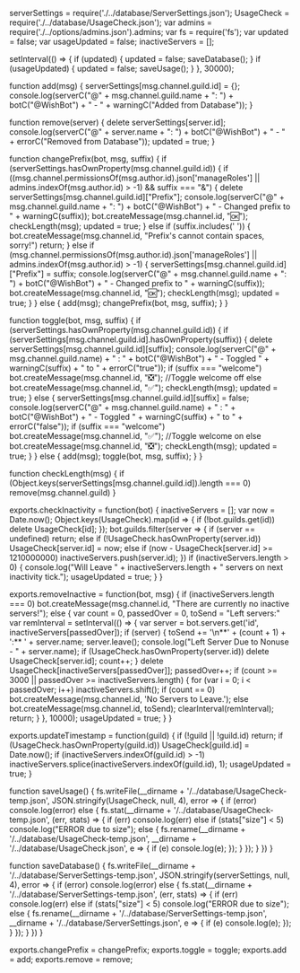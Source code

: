 serverSettings = require('./../database/ServerSettings.json');
UsageCheck = require('./../database/UsageCheck.json');
var admins = require('./../options/admins.json').admins;
var fs = require('fs');
var updated = false;
var usageUpdated = false;
inactiveServers = [];

setInterval(() => {
    if (updated) {
        updated = false;
        saveDatabase();
    }
    if (usageUpdated) {
        updated = false;
        saveUsage();
    }
}, 30000);

function add(msg) {
    serverSettings[msg.channel.guild.id] = {};
    console.log(serverC("@" + msg.channel.guild.name + ": ") + botC("@WishBot") + " - " + warningC("Added from Database"));
}

function remove(server) {
    delete serverSettings[server.id];
    console.log(serverC("@" + server.name + ": ") + botC("@WishBot") + " - " + errorC("Removed from Database"));
    updated = true;
}

function changePrefix(bot, msg, suffix) {
    if (serverSettings.hasOwnProperty(msg.channel.guild.id)) {
        if ((msg.channel.permissionsOf(msg.author.id).json['manageRoles'] || admins.indexOf(msg.author.id) > -1) && suffix === "&") {
            delete serverSettings[msg.channel.guild.id]["Prefix"];
            console.log(serverC("@" + msg.channel.guild.name + ": ") + botC("@WishBot") + " - Changed prefix to " + warningC(suffix));
            bot.createMessage(msg.channel.id, "🆗");
            checkLength(msg);
            updated = true;
        } else if (suffix.includes(' ')) {
            bot.createMessage(msg.channel.id, "Prefix's cannot contain spaces, sorry!")
            return;
        } else if (msg.channel.permissionsOf(msg.author.id).json['manageRoles'] || admins.indexOf(msg.author.id) > -1) {
            serverSettings[msg.channel.guild.id]["Prefix"] = suffix;
            console.log(serverC("@" + msg.channel.guild.name + ": ") + botC("@WishBot") + " - Changed prefix to " + warningC(suffix));
            bot.createMessage(msg.channel.id, "🆗");
            checkLength(msg);
            updated = true;
        }
    } else {
        add(msg);
        changePrefix(bot, msg, suffix);
    }
}

function toggle(bot, msg, suffix) {
    if (serverSettings.hasOwnProperty(msg.channel.guild.id)) {
        if (serverSettings[msg.channel.guild.id].hasOwnProperty(suffix)) {
            delete serverSettings[msg.channel.guild.id][suffix];
            console.log(serverC("@" + msg.channel.guild.name) + " : " + botC("@WishBot") + " - Toggled " + warningC(suffix) + " to " + errorC("true"));
            if (suffix === "welcome") bot.createMessage(msg.channel.id, "❎"); //Toggle welcome off
            else bot.createMessage(msg.channel.id, "✅");
            checkLength(msg);
            updated = true;
        } else {
            serverSettings[msg.channel.guild.id][suffix] = false;
            console.log(serverC("@" + msg.channel.guild.name) + " : " + botC("@WishBot") + " - Toggled " + warningC(suffix) + " to " + errorC("false"));
            if (suffix === "welcome") bot.createMessage(msg.channel.id, "✅"); //Toggle welcome on
            else bot.createMessage(msg.channel.id, "❎");
            checkLength(msg);
            updated = true;
        }
    } else {
        add(msg);
        toggle(bot, msg, suffix);
    }
}

function checkLength(msg) {
    if (Object.keys(serverSettings[msg.channel.guild.id]).length === 0) remove(msg.channel.guild)
}

exports.checkInactivity = function(bot) {
    inactiveServers = [];
    var now = Date.now();
    Object.keys(UsageCheck).map(id => {
        if (!bot.guilds.get(id)) delete UsageCheck[id];
    });
    bot.guilds.filter(server => {
        if (server == undefined) return;
        else if (!UsageCheck.hasOwnProperty(server.id)) UsageCheck[server.id] = now;
        else if (now - UsageCheck[server.id] >= 1210000000) inactiveServers.push(server.id);
    })
    if (inactiveServers.length > 0) {
        console.log("Will Leave " + inactiveServers.length + " servers on next inactivity tick.");
        usageUpdated = true;
    }
}

exports.removeInactive = function(bot, msg) {
    if (inactiveServers.length === 0) bot.createMessage(msg.channel.id, "There are currently no inactive servers!");
    else {
        var count = 0,
            passedOver = 0,
            toSend = "Left servers:"
        var remInterval = setInterval(() => {
            var server = bot.servers.get('id', inactiveServers[passedOver]);
            if (server) {
                toSend += '\n**' + (count + 1) + ':** ' + server.name;
                server.leave();
                console.log("Left Server Due to Nonuse -  " + server.name);
                if (UsageCheck.hasOwnProperty(server.id)) delete UsageCheck[server.id];
                count++;
            }
            delete UsageCheck[inactiveServers[passedOver]];
            passedOver++;
            if (count >= 3000 || passedOver >= inactiveServers.length) {
                for (var i = 0; i < passedOver; i++) inactiveServers.shift();
                if (count == 0) bot.createMessage(msg.channel.id, 'No Servers to Leave.');
                else bot.createMessage(msg.channel.id, toSend);
                clearInterval(remInterval);
                return;
            }
        }, 10000);
        usageUpdated = true;
    }
}

exports.updateTimestamp = function(guild) {
    if (!guild || !guild.id) return;
    if (UsageCheck.hasOwnProperty(guild.id)) UsageCheck[guild.id] = Date.now();
    if (inactiveServers.indexOf(guild.id) > -1) inactiveServers.splice(inactiveServers.indexOf(guild.id), 1);
    usageUpdated = true;
}

function saveUsage() {
    fs.writeFile(__dirname + '/../database/UsageCheck-temp.json', JSON.stringify(UsageCheck, null, 4), error => {
        if (error) console.log(error)
        else {
            fs.stat(__dirname + '/../database/UsageCheck-temp.json', (err, stats) => {
                if (err) console.log(err)
                else if (stats["size"] < 5) console.log("ERROR due to size");
                else {
                    fs.rename(__dirname + '/../database/UsageCheck-temp.json', __dirname + '/../database/UsageCheck.json', e => {
                        if (e) console.log(e);
                    });
                }
            });
        }
    })
}

function saveDatabase() {
    fs.writeFile(__dirname + '/../database/ServerSettings-temp.json', JSON.stringify(serverSettings, null, 4), error => {
        if (error) console.log(error)
        else {
            fs.stat(__dirname + '/../database/ServerSettings-temp.json', (err, stats) => {
                if (err) console.log(err)
                else if (stats["size"] < 5) console.log("ERROR due to size");
                else {
                    fs.rename(__dirname + '/../database/ServerSettings-temp.json', __dirname + '/../database/ServerSettings.json', e => {
                        if (e) console.log(e);
                    });
                }
            });
        }
    })
}

exports.changePrefix = changePrefix;
exports.toggle = toggle;
exports.add = add;
exports.remove = remove;
